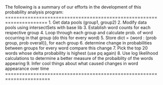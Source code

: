 
The following is a summary of our efforts in the development of this probability analysis program:
    =====================================================================
      1. Get data pools (group1, group2)
      2. Modify data pools using intersectSets with base lib
      3. Establish word counts for each respective group
      4. Loop through each group and calculate prob. of word occurring
           in that group (do this for every word)
      5. Store dict = {word : (prob group, prob overall)}, for each group
      6. determine change in probabilities between groups for every word
           compare this change 
      7. Pick the top 20 words whose delta probability is highest (use pq
           again)
      8. Use log likelihood calculations to determine a better measure of
           the probaiblity of the words appearing
      9. Infer cool things about what caused changes in word appearance
           over time
    ======================================================================
